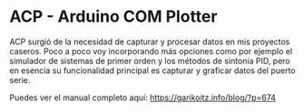 # ACP - Arduino COM Plotter
ACP surgió de la necesidad de capturar y procesar datos en mis proyectos caseros. Poco a poco voy incorporando más opciones como por ejemplo el simulador de sistemas de primer orden y los métodos de sintonía PID, pero en esencia su funcionalidad principal es capturar y graficar datos del puerto serie.

Puedes ver el manual completo aquí: https://garikoitz.info/blog/?p=674
